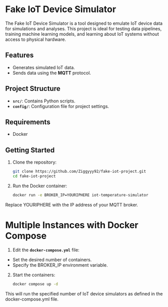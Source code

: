# Fake IoT Device Simulator

The Fake IoT Device Simulator is a tool designed to emulate IoT device data for simulations and analyses. This project is ideal for testing data pipelines, training machine learning models, and learning about IoT systems without access to physical hardware.

## Features

- Generates simulated IoT data.
- Sends data using the **MQTT** protocol.

## Project Structure

- **`src/`**: Contains Python scripts.
- **`config/`**: Configuration file for project settings.

## Requirements

- Docker 

## Getting Started

1. Clone the repository:
   ```bash
   git clone https://github.com/Ziggyyy92/fake-iot-project.git
   cd fake-iot-project

2. Run the Docker container:
   ```bash
   docker run -e BROKER_IP=YOURIPHERE iot-temperature-simulator
   
Replace YOURIPHERE with the IP address of your MQTT broker.
   
# Multiple Instances with Docker Compose

1. Edit the **`docker-compose.yml`** file:

- Set the desired number of containers.
- Specify the BROKER_IP environment variable.

2. Start the containers:
   ```bash
   docker compose up -d

This will run the specified number of IoT device simulators as defined in the docker-compose.yml file.
